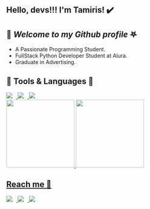 ## Hello, devs!!! I'm Tamiris! ✔️
## 👋 *Welcome to my Github profile* 𖤐

- A Passionate Programming Student.
- FullStack Python Developer Student at Alura.
- Graduate in Advertising.


## 👾 **Tools & Languages** 👾

<div>
  <a href="https://www.python.org" target="_blank">
    <img loading="lazy" src="https://img.shields.io/badge/Python-3776AB?style=for-the-badge&logo=python&logoColor=white" style="margin-right: 10px;" target="_blank">
  </a>   

  <a href="https://www.javascript.com" target="_blank">
    <img loading="lazy" src="https://img.shields.io/badge/JavaScript-F7DF1E?style=for-the-badge&logo=javascript&logoColor=black" style="margin-right: 10px;" target="_blank">
  </a>  

  <a href="https://www.mysql.com" target="_blank">
    <img loading="lazy" src="https://img.shields.io/badge/MySQL-4479A1?style=for-the-badge&logo=mysql&logoColor=white" style="margin-right: 10px;" target="_blank">
  </a>   
</div>


<div>
<a href="https://github.com/TammyLannoy">
<img loading="lazy" height="180em" src="https://github-readme-stats.vercel.app/api/top-langs/?username=TammyLannoy&layout=compact&langs_count=7&theme=dracula"/>
<img loading="lazy" height="180em" src="https://github-readme-stats.vercel.app/api?username=TammyLannoy&show_icons=true&theme=dracula&include_all_commits=true&count_private=true"/>



## Reach me 📲


  <a href="https://www.instagram.com/lannoy_ta" target="_blank">
    <img loading="lazy" src="https://img.shields.io/badge/Instagram-E4405F?style=for-the-badge&logo=instagram&logoColor=white" style="margin-right: 10px;" target="_blank">
  </a>   

  <a href="https://www.linkedin.com/in/tamiris-moreno" target="_blank">
    <img loading="lazy" src="https://img.shields.io/badge/LinkedIn-0077B5?style=for-the-badge&logo=linkedin&logoColor=white" style="margin-right: 10px;" target="_blank">
  </a>   

  <a href="https://discord.com/users/tammylannoy" target="_blank">
    <img loading="lazy" src="https://img.shields.io/badge/Discord-5865F2?style=for-the-badge&logo=discord&logoColor=white" style="margin-right: 10px;" target="_blank">
  </a>   
</div>
